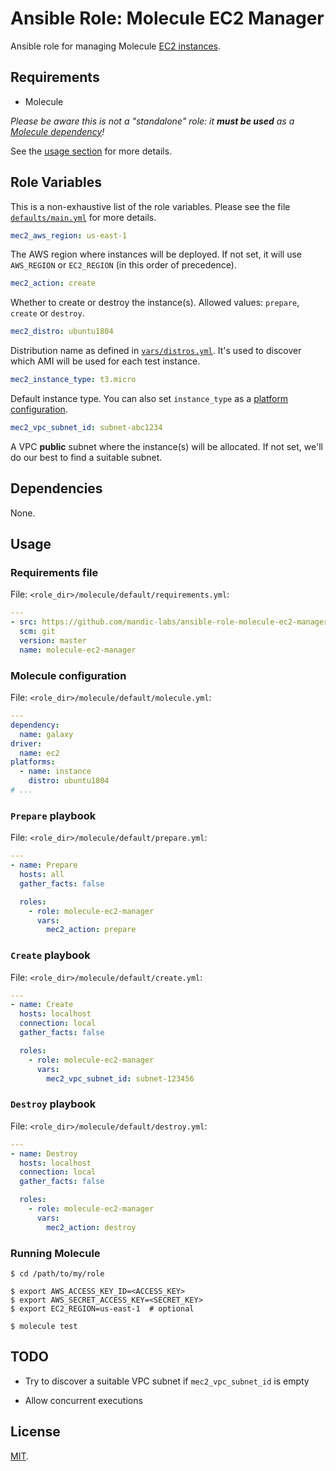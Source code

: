 # Ansible Role: Molecule EC2 Manager

Ansible role for managing Molecule [EC2 instances][molecule-ec2].

[molecule-ec2]: https://molecule.readthedocs.io/en/stable/configuration.html#ec2

## Requirements

- Molecule

_Please be aware this is not a "standalone" role: it **must be used** as a
[Molecule dependency][molecule-dependency]!_

See the [usage section](#usage) for more details.

[molecule-dependency]: https://molecule.readthedocs.io/en/stable/configuration.html#dependency

## Role Variables

This is a non-exhaustive list of the role variables. Please see the file [`defaults/main.yml`](defaults/main.yml)
for more details.

```yaml
mec2_aws_region: us-east-1
```

The AWS region where instances will be deployed. If not set, it will use `AWS_REGION`
or `EC2_REGION` (in this order of precedence).

```yaml
mec2_action: create
```

Whether to create or destroy the instance(s). Allowed values: `prepare`, `create` or `destroy`.

```yaml
mec2_distro: ubuntu1804
```

Distribution name as defined in [`vars/distros.yml`](vars/distros.yml). It's used
to discover which AMI will be used for each test instance.

```yaml
mec2_instance_type: t3.micro
```

Default instance type. You can also set `instance_type` as a [platform configuration](#molecule-configuration).

```yaml
mec2_vpc_subnet_id: subnet-abc1234
```

A VPC **public** subnet where the instance(s) will be allocated. If not set, we'll
do our best to find a suitable subnet.

## Dependencies

None.

## Usage

### Requirements file

File: `<role_dir>/molecule/default/requirements.yml`:

```yaml
---
- src: https://github.com/mandic-labs/ansible-role-molecule-ec2-manager.git
  scm: git
  version: master
  name: molecule-ec2-manager
```

### Molecule configuration

File: `<role_dir>/molecule/default/molecule.yml`:

```yaml
---
dependency:
  name: galaxy
driver:
  name: ec2
platforms:
  - name: instance
    distro: ubuntu1804
# ...
```

### `Prepare` playbook

File: `<role_dir>/molecule/default/prepare.yml`:

```yaml
---
- name: Prepare
  hosts: all
  gather_facts: false

  roles:
    - role: molecule-ec2-manager
      vars:
        mec2_action: prepare
```

### `Create` playbook

File: `<role_dir>/molecule/default/create.yml`:

```yaml
---
- name: Create
  hosts: localhost
  connection: local
  gather_facts: false

  roles:
    - role: molecule-ec2-manager
      vars:
        mec2_vpc_subnet_id: subnet-123456
```

### `Destroy` playbook

File: `<role_dir>/molecule/default/destroy.yml`:

```yaml
---
- name: Destroy
  hosts: localhost
  connection: local
  gather_facts: false

  roles:
    - role: molecule-ec2-manager
      vars:
        mec2_action: destroy
```

### Running Molecule

```console
$ cd /path/to/my/role

$ export AWS_ACCESS_KEY_ID=<ACCESS_KEY>
$ export AWS_SECRET_ACCESS_KEY=<SECRET_KEY>
$ export EC2_REGION=us-east-1  # optional

$ molecule test
```

## TODO

- Try to discover a suitable VPC subnet if `mec2_vpc_subnet_id` is empty

- Allow concurrent executions

## License

[MIT](LICENSE).
